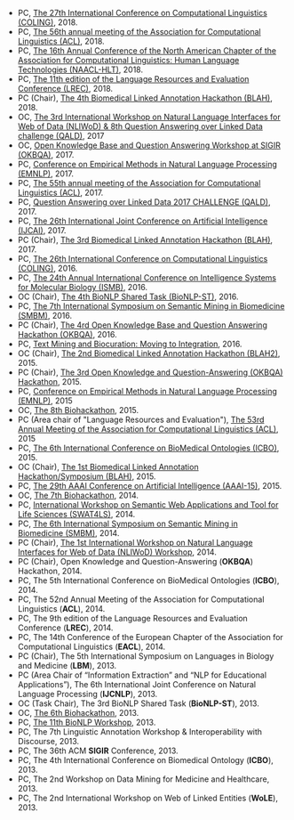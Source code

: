 * PC, [The 27th International Conference on Computational Linguistics (COLING)](https://coling2018.org/), 2018.
* PC, [The 56th annual meeting of the Association for Computational Linguistics (ACL)](http://acl2018.org/), 2018.
* PC, [The 16th Annual Conference of the North American Chapter of the Association for Computational Linguistics: Human Language Technologies (NAACL-HLT)](http://naacl2018.org/), 2018.
* PC, [The 11th edition of the Language Resources and Evaluation Conference (LREC)](http://lrec2018.lrec-conf.org), 2018.
* PC (Chair), [The 4th Biomedical Linked Annotation Hackathon (BLAH)](http://blah4.linkedannotation.org/), 2018.
* OC, [The 3rd International Workshop on Natural Language Interfaces for Web of Data (NLIWoD) & 8th Question Answering over Linked Data challenge (QALD)](http://2017.nliwod.org/), 2017
* OC, [Open Knowledge Base and Question Answering Workshop at SIGIR (OKBQA)](http://sigir2017.okbqa.org/), 2017.
* PC, [Conference on Empirical Methods in Natural Language Processing (EMNLP)](http://emnlp2017.net/), 2017.
* PC, [The 55th annual meeting of the Association for Computational Linguistics (ACL)](http://acl2017.org/), 2017.
* PC, [Question Answering over Linked Data 2017 CHALLENGE (QALD)](https://project-hobbit.eu/challenges/qald2017/), 2017.
* PC, [The 26th International Joint Conference on Artificial Intelligence (IJCAI)](http://ijcai-17.org/), 2017.
* PC (Chair), [The 3rd Biomedical Linked Annotation Hackathon (BLAH)](http://blah3.linkedannotation.org/), 2017.
* PC, [The 26th International Conference on Computational Linguistics (COLING)](http://coling2016.anlp.jp/), 2016.
* PC, [The 24th Annual International Conference on Intelligence Systems for Molecular Biology (ISMB)](https://www.iscb.org/ismb2016), 2016.
* OC (Chair), [The 4th BioNLP Shared Task (BioNLP-ST)](http://2016.bionlp-st.org/), 2016.
* PC, [The 7th International Symposium on Semantic Mining in Biomedicine (SMBM)](https://hpi.de/en/plattner/events/smbm2016/home.html), 2016.
* PC (Chair), [The 4rd Open Knowledge Base and Question Answering Hackathon (OKBQA)](http://2016.okbqa.org/), 2016.
* PC, [Text Mining and Biocuration: Moving to Integration](http://bitem.hesge.ch/news/text-mining-and-biocuration-moving-integration-april-13-2016-geneva-satellite-workshop), 2016.
* OC (Chair), [The 2nd Biomedical Linked Annotation Hackathon (BLAH2)](http://2015.linkedannotation.org), 2015.
* PC (Chair), [The 3rd Open Knowledge and Question-Answering (OKBQA) Hackathon](http://2015.okbqa.org), 2015.
* PC, [Conference on Empirical Methods in Natural Language Processing (EMNLP)](http://www.emnlp2015.org/), 2015
* OC, [The 8th Biohackathon](http://2015.biohackathon.org), 2015.
* PC (Area chair of "Language Resources and Evaluation"), [The 53rd Annual Meeting of the Association for Computational Linguistics (ACL)](http://acl2015.org/), 2015
* PC, [The 6th International Conference on BioMedical Ontologies (ICBO)](http://icbo2015.fc.ul.pt/), 2015.
* OC (Chair), [The 1st Biomedical Linked Annotation Hackathon/Symposium (BLAH)](http://2015.linkedannotation.org), 2015.
* PC, [The 29th AAAI Conference on Artificial Intelligence (AAAI-15)](http://www.aaai.org/Conferences/AAAI/aaai15.php), 2015.
* OC, [The 7th Biohackathon](http://2014.biohackathon.org), 2014.
* PC, [International Workshop on Semantic Web Applications and Tool for Life Sciences (SWAT4LS)](http://www.swat4ls.org/workshops/berlin2014/), 2014.
* PC, [The 6th International Symposium on Semantic Mining in Biomedicine (SMBM)](https://bioinformatics.ua.pt/smbm2014/), 2014.
* PC (Chair), [The 1st International Workshop on Natural Language Interfaces for Web of Data (NLIWoD) Workshop](http://2014.nliwod.org), 2014.
* PC (Chair), Open Knowledge and Question-Answering (**OKBQA**) Hackathon, 2014.
* PC, The 5th International Conference on BioMedical Ontologies (**ICBO**), 2014.
* PC, The 52nd Annual Meeting of the Association for Computational Linguistics (**ACL**), 2014.
* PC, The 9th edition of the Language Resources and Evaluation Conference (**LREC**), 2014.
* PC, The 14th Conference of the European Chapter of the Association for Computational Linguistics (**EACL**), 2014.
* PC (Chair), The 5th International Symposium on Languages in Biology and Medicine (**LBM**), 2013.
* PC (Area Chair of “Information Extraction” and “NLP for Educational Applications”), The 6th International Joint Conference on Natural Language Processing (**IJCNLP**), 2013.
* OC (Task Chair), The 3rd BioNLP Shared Task (**BioNLP-ST**), 2013.
* OC, [The 6th Biohackathon](http://2013.biohackathon.org), 2013.
* PC, [The 11th BioNLP Workshop](http://compbio.ucdenver.edu/BioNLP2013), 2013.
* PC, The 7th Linguistic Annotation Workshop & Interoperability with Discourse, 2013.
* PC, The 36th ACM **SIGIR** Conference, 2013.
* PC, The 4th International Conference on Biomedical Ontology (**ICBO**), 2013.
* PC, The 2nd Workshop on Data Mining for Medicine and Healthcare, 2013.
* PC, The 2nd International Workshop on Web of Linked Entities (**WoLE**), 2013.
